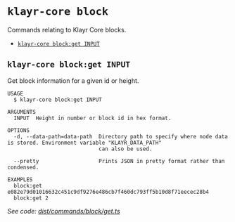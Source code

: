 `klayr-core block`
==================

Commands relating to Klayr Core blocks.

* [`klayr-core block:get INPUT`](#klayr-core-blockget-input)

## `klayr-core block:get INPUT`

Get block information for a given id or height.

```
USAGE
  $ klayr-core block:get INPUT

ARGUMENTS
  INPUT  Height in number or block id in hex format.

OPTIONS
  -d, --data-path=data-path  Directory path to specify where node data is stored. Environment variable "KLAYR_DATA_PATH"
                             can also be used.

  --pretty                   Prints JSON in pretty format rather than condensed.

EXAMPLES
  block:get e082e79d01016632c451c9df9276e486cb7f460dc793ff5b10d8f71eecec28b4
  block:get 2
```

_See code: [dist/commands/block/get.ts](https://github.com/klayrhq/klayr-core/blob/v4.1.0/dist/commands/block/get.ts)_
